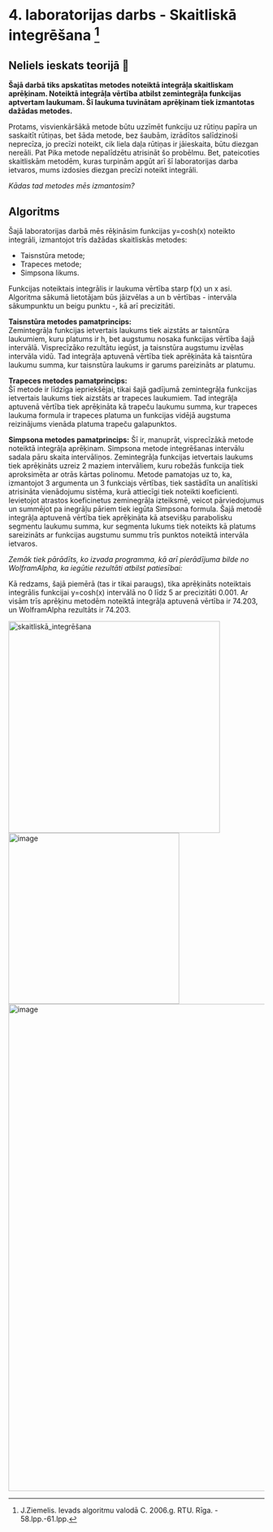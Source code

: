 # 4. laboratorijas darbs -  Skaitliskā integrēšana [^1]  
## Neliels ieskats teorijā :mag_right:

**Šajā darbā tiks apskatītas metodes noteiktā integrāļa skaitliskam aprēķinam. Noteiktā integrāļa vērtība atbilst zemintegrāļa funkcijas aptvertam laukumam.
Šī laukuma tuvinātam aprēķinam tiek izmantotas dažādas metodes.**  

Protams, visvienkāršākā metode būtu uzzīmēt funkciju uz rūtiņu papīra un saskaitīt rūtiņas, bet šāda metode, bez šaubām, izrādītos salīdzinoši neprecīza, jo precīzi noteikt, cik liela daļa rūtiņas ir jāieskaita, būtu diezgan nereāli. Pat Pika metode nepalīdzētu atrisināt šo probēlmu. Bet, pateicoties skaitliskām metodēm, kuras turpinām apgūt arī šī laboratorijas darba ietvaros, mums izdosies diezgan precīzi noteikt integrāli.  

_Kādas tad metodes mēs izmantosim?_

## Algoritms

Šajā laboratorijas darbā mēs rēķināsim funkcijas y=cosh(x) noteikto integrāli, izmantojot trīs dažādas skaitliskās metodes:  
- Taisnstūra metode;  
- Trapeces metode;  
- Simpsona likums.  

Funkcijas noteiktais integrālis ir laukuma vērtība starp f(x) un x asi. Algoritma sākumā lietotājam būs jāizvēlas a un b vērtības - intervāla sākumpunktu un beigu punktu -, kā arī precizitāti.  

**Taisnstūra metodes pamatprincips:**  
Zemintegrāļa funkcijas ietvertais laukums tiek aizstāts ar taisntūra laukumiem, kuru platums ir h, bet augstumu nosaka funkcijas vērtība šajā intervālā. Visprecīzāko rezultātu iegūst, ja taisnstūra augstumu izvēlas intervāla vidū. Tad integrāļa aptuvenā vērtība tiek aprēķināta kā taisntūra laukumu summa, kur taisnstūra laukums ir garums pareizināts ar platumu. 

**Trapeces metodes pamatprincips:**  
Šī metode ir līdzīga iepriekšējai, tikai šajā gadījumā zemintegrāļa funkcijas ietvertais laukums tiek aizstāts ar trapeces laukumiem. Tad integrāļa aptuvenā vērtība tiek aprēķināta kā trapeču laukumu summa, kur trapeces laukuma formula ir trapeces platuma un funkcijas vidējā augstuma reizinājums vienāda platuma trapeču galapunktos.  

**Simpsona metodes pamatprincips:**
Šī ir, manuprāt, visprecīzākā metode noteiktā integrāļa aprēķinam. Simpsona metode integrēšanas intervālu sadala pāru skaita intervāliņos. Zemintegrāļa funkcijas ietvertais laukums tiek aprēķināts uzreiz 2 maziem intervāliem, kuru robežās funkcija tiek aproksimēta ar otrās kārtas polinomu. Metode pamatojas uz to, ka, izmantojot 3 argumenta un 3 funkciajs vērtības, tiek sastādīta un analītiski atrisināta vienādojumu sistēma, kurā attiecīgi tiek noteikti koeficienti. Ievietojot atrastos koeficinetus zeminegrāļa izteiksmē, veicot pārviedojumus un summējot pa inegrāļu pāriem tiek iegūta Simpsona formula. Šajā metodē integrāļa aptuvenā vērtība tiek aprēķināta kā atsevišķu parabolisku segmentu laukumu summa, kur segmenta lukums tiek noteikts kā platums sareizināts ar funkcijas augstumu summu trīs punktos noteiktā intervāla ietvaros.   

_Zemāk tiek pārādīts, ko izvada programma, kā arī pierādījuma bilde no WolframAlpha, ka iegūtie rezultāti atbilst patiesībai:_  

Kā redzams, šajā piemērā (tas ir tikai paraugs), tika aprēķināts noteiktais integrālis funkcijai y=cosh(x) intervālā no 0 līdz 5 ar precizitāti 0.001. Ar visām trīs aprēķinu metodēm noteiktā integrāļa aptuvenā vērtība ir 74.203, un WolframAlpha rezultāts ir 74.203.  

<img width="416" alt="skaitliskā_integrēšana" src="https://user-images.githubusercontent.com/112925785/213693602-ad69dca4-a82e-48fe-a3e5-22ea21275203.png">
<img width="336" alt="image" src="https://user-images.githubusercontent.com/112925785/213693655-b7f3286a-29a2-405c-8968-a6a4b82360dd.png">

<img width="957" alt="image" src="https://user-images.githubusercontent.com/112925785/213802863-95ceb5c6-92c7-450c-b663-2e101df217ef.png">


[^1]: J.Ziemelis. Ievads algoritmu valodā C. 2006.g. RTU. Rīga. - 58.lpp.-61.lpp.


